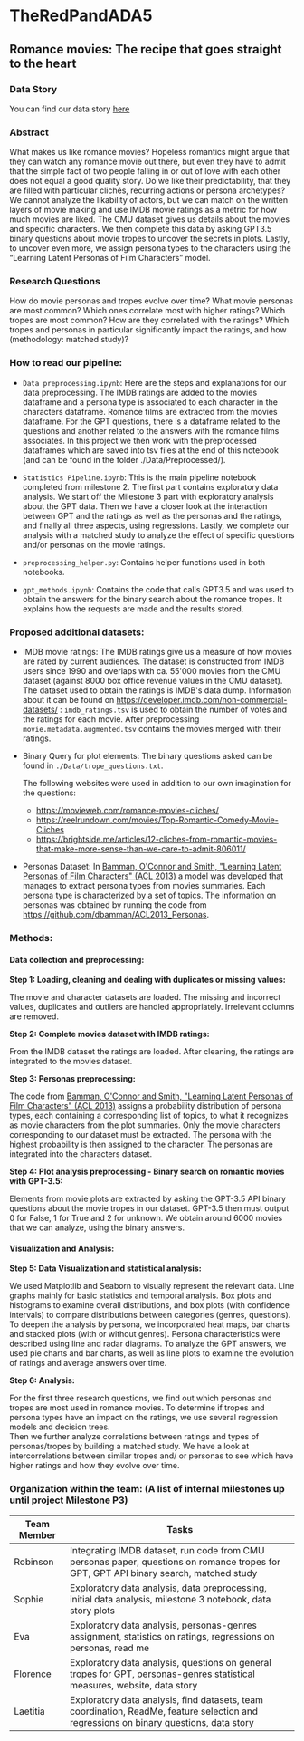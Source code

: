# TheRedPandADA5

## Romance movies: The recipe that goes straight to the heart

### Data Story

You can find our data story [here](https://epfl-ada.github.io/ada-2023-project-theredpandada5/ada_website/)


### Abstract

What makes us like romance movies? Hopeless romantics might argue that they can watch any romance movie out there, but even they have to admit that the simple fact of two people falling in or out of love with each other does not equal a good quality story.
Do we like their predictability, that they are filled with particular clichés, recurring actions or persona archetypes?
We cannot analyze the likability of actors, but we can match on the written layers of movie making and use IMDB movie ratings as a metric for how much movies are liked.
The CMU dataset gives us details about the movies and specific characters. We then complete this data by asking GPT3.5 binary questions about movie tropes to uncover the secrets in plots. Lastly, to uncover even more, we assign persona types to the characters using the “Learning Latent Personas of Film Characters”  model.

 

### Research Questions
How do movie personas and tropes evolve over time?
 What movie personas are most common? Which ones correlate most with higher ratings?
Which tropes are most common? How are they correlated with the ratings?
Which tropes and personas in particular significantly impact the ratings, and how (methodology: matched study)?

### How to read our pipeline: 

- `Data preprocessing.ipynb`: Here are the steps and explanations for our data preprocessing. The IMDB ratings are added to the movies dataframe and a persona type is associated to each character in the characters dataframe.  Romance films are extracted from the movies dataframe. For the GPT questions, there is a dataframe related to the questions and another related to the answers with the romance films associates. In this project we then work with the preprocessed dataframes which are saved into tsv files at the end of this notebook (and can be found in the folder ./Data/Preprocessed/).

- `Statistics Pipeline.ipynb`: This is the main pipeline notebook completed from milestone 2. The first part contains exploratory data analysis. We start off the Milestone 3 part with exploratory analysis about the GPT data. Then we have a closer look at the interaction between GPT and the ratings as well as the personas and the ratings, and finally all three aspects, using regressions. Lastly, we complete our analysis with a matched study to analyze the effect of specific questions and/or personas on the movie ratings. 

- `preprocessing_helper.py`: Contains helper functions used in both notebooks. 

- `gpt_methods.ipynb`: Contains the code that calls GPT3.5 and was used to obtain the answers for the binary search about the romance tropes. It explains how the requests are made and the results stored.

### Proposed additional datasets: 
- IMDB movie ratings: The IMDB ratings give us a measure of how movies are rated by current audiences. The dataset is constructed from IMDB users since 1990 and overlaps with ca. 55'000 movies from the CMU dataset (against 8000 box office revenue values in the CMU dataset). The dataset used to obtain the ratings is IMDB's data dump. Information about it can be found on https://developer.imdb.com/non-commercial-datasets/ : `imdb_ratings.tsv` is used to obtain the number of votes and the ratings for each movie. After preprocessing `movie.metadata.augmented.tsv` contains the movies merged with their ratings.

- Binary Query for plot elements: The binary questions asked can be found in `./Data/trope_questions.txt`.

    The following websites were used in addition to our own imagination for the questions: 
    - https://movieweb.com/romance-movies-cliches/
    - https://reelrundown.com/movies/Top-Romantic-Comedy-Movie-Cliches
    - https://brightside.me/articles/12-cliches-from-romantic-movies-that-make-more-sense-than-we-care-to-admit-806011/


- Personas Dataset: In [Bamman, O'Connor and Smith, "Learning Latent Personas of Film Characters" (ACL 2013)](http://aclweb.org/anthology/P/P13/P13-1035.pdf) a model was developed that manages to extract persona types from movies summaries. Each persona type is characterized by a set of topics. The information on personas was obtained by running the code from https://github.com/dbamman/ACL2013_Personas. 

### Methods: 

#### Data collection and preprocessing: 

**Step 1: Loading, cleaning and dealing with duplicates or missing values:** 

The movie and character datasets are loaded. The missing and incorrect values, duplicates and outliers are handled appropriately. Irrelevant columns are removed.

**Step 2: Complete movies dataset with IMDB ratings:** 

From the IMDB dataset the ratings are loaded. After cleaning, the ratings are integrated to the movies dataset. 

**Step 3: Personas preprocessing:** 

The code from [Bamman, O'Connor and Smith, "Learning Latent Personas of Film Characters" (ACL 2013)](http://aclweb.org/anthology/P/P13/P13-1035.pdf) assigns a probability distribution of persona types, each containing a corresponding list of topics, to what it recognizes as movie characters from the plot summaries. Only the movie characters corresponding to our dataset must be extracted. The persona with the highest probability is then assigned to the character. The personas are integrated into the characters dataset.

**Step 4: Plot analysis preprocessing - Binary search on romantic movies with GPT-3.5:**

Elements from movie plots are extracted by asking the GPT-3.5 API binary questions about the movie tropes in our dataset. GPT-3.5 then must output 0 for False, 1 for True and 2 for unknown. We obtain around 6000 movies that we can analyze, using the binary answers.


#### Visualization and Analysis: 

**Step 5: Data Visualization and statistical analysis:**

We used Matplotlib and Seaborn to visually represent the relevant data. Line graphs mainly for basic statistics and temporal analysis. Box plots and histograms to examine overall distributions, and box plots (with confidence intervals)  to compare distributions between categories (genres, questions).
To deepen the analysis by persona, we incorporated heat maps, bar charts and stacked plots (with or without genres). Persona characteristics were described using line and radar diagrams.
To analyze the GPT answers, we used pie charts and bar charts, as well as line plots to examine the evolution of ratings and average answers over time.


**Step 6: Analysis:**

For the first three research questions, we find out which personas and tropes are most used in romance movies. To determine if tropes and persona types have an impact on the ratings, we use several regression models and decision trees.  
Then we further analyze correlations between ratings and types of personas/tropes by building a matched study. We have a look at intercorrelations between similar tropes and/ or personas to see which have higher ratings and how they evolve over time.





### Organization within the team: (A list of internal milestones up until project Milestone P3)

| Team Member     | Tasks |
| ----------- | ----------- |
| Robinson   | Integrating IMDB dataset, run code from CMU personas paper, questions on romance tropes for GPT, GPT API binary search, matched study |
| Sophie   | Exploratory data analysis, data preprocessing, initial data analysis, milestone 3 notebook, data story plots |
| Eva | Exploratory data analysis, personas-genres assignment, statistics on ratings, regressions on personas, read me|
| Florence | Exploratory data analysis, questions on general tropes for GPT, personas-genres statistical measures, website, data story|
| Laetitia | Exploratory data analysis, find datasets, team coordination, ReadMe, feature selection and regressions on binary questions, data story|



